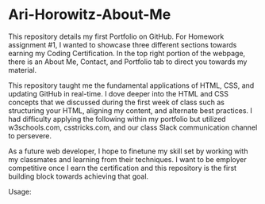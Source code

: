 # Ari-Horowitz-About-Me

This repository details my first Portfolio on GitHub.  For Homework assignment #1, I wanted to showcase three different sections towards earning my Coding Certification.  In the top right portion of the webpage, there is an About Me, Contact, and Portfolio tab to direct you towards my material.

This repository taught me the fundamental applications of HTML, CSS, and updating GitHub in real-time.  I dove deeper into the HTML and CSS concepts that we discussed during the first week of class such as structuring your HTML, aligning my content, and alternate best practices.  I had difficulty applying the following within my portfolio           but utilized w3schools.com, csstricks.com, and our class Slack communication channel to persevere.

As a future web developer, I hope to finetune my skill set by working with my classmates and learning from their techniques.  I want to be employer competitive once I earn the certification and this repository is the first building block towards achieving that goal.

Usage:
